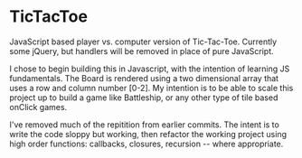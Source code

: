 # TicTacToe
JavaScript based player vs. computer version of Tic-Tac-Toe. Currently some jQuery, but handlers will be removed in place of pure JavaScript.

I chose to begin building this in Javascript, with the intention of learning JS fundamentals. The Board is rendered using a two dimensional array that uses a row and column number [0-2]. My intention is to be able to scale this project up to build a game like Battleship, or any other type of tile based onClick games.

I've removed much of the repitition from earlier commits. The intent is to write the code sloppy but working, then refactor the working project using high order functions: callbacks, closures, recursion -- where appropriate.
